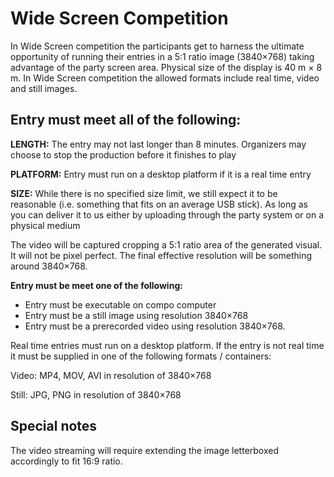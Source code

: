 # Wide Screen Competition
In Wide Screen competition the participants get to harness the ultimate opportunity of running their entries in a 5:1 ratio image (3840×768) taking advantage of the party screen area. Physical size of the display is 40 m × 8 m. In Wide Screen competition the allowed formats include real time, video and still images.

## Entry must meet all of the following:

**LENGTH:** The entry may not last longer than 8 minutes. Organizers may choose to stop the production before it finishes to play


**PLATFORM:** Entry must run on a desktop platform if it is a real time entry


**SIZE:** While there is no specified size limit, we still expect it to be reasonable (i.e. something that fits on an average USB stick). As long as you can deliver it to us either by uploading through the party system or on a physical medium


The video will be captured cropping a 5:1 ratio area of the generated visual. It will not be pixel perfect. The final effective resolution will be something around 3840×768.


**Entry must be meet one of the following:**

* Entry must be executable on compo computer
* Entry must be a still image using resolution 3840×768
* Entry must be a prerecorded video using resolution 3840×768.


Real time entries must run on a desktop platform. If the entry is not real time it must be supplied in one of the following formats / containers:

Video: MP4, MOV, AVI in resolution of 3840×768

Still: JPG, PNG in resolution of 3840×768


## Special notes

The video streaming will require extending the image letterboxed accordingly to fit 16:9 ratio.

